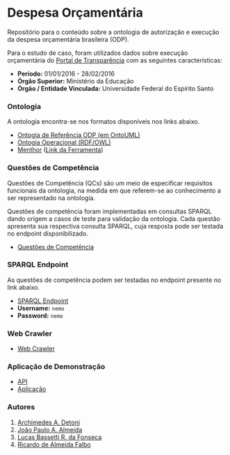 # Despesa Orçamentária
Repositório para o conteúdo sobre a ontologia de autorização e execução da despesa orçamentária brasileira (ODP).

Para o estudo de caso, foram utilizados dados sobre execução orçamentária do [Portal de Transparência](http://www.portaltransparencia.gov.br/) com as seguintes características:

* **Período:** 01/01/2016 - 28/02/2016
* **Órgão Superior:** Ministério da Educação
* **Órgão / Entidade Vinculada:** Universidade Federal do Espírito Santo

### Ontologia

A ontologia encontra-se nos formatos disponíveis nos links abaixo.

* [Ontogia de Referência ODP (em OntoUML)](http://ontology.com.br/odp/spec/)
* [Ontogia Operacional (RDF/OWL)](https://github.com/LucasBassetti/despesa-orcamentaria/blob/master/ontologia/odp.owl)
* [Menthor](https://github.com/LucasBassetti/despesa-orcamentaria/blob/master/ontologia/odp.menthor) ([Link da Ferramenta](http://menthor.net))

### Questões de Competência

Questões de Competência (QCs) são um meio de especificar requisitos funcionais da ontologia, na medida em que referem-se ao conhecimento a ser representado na ontologia.

Questões de competência foram implementadas em consultas SPARQL dando origem a casos de teste para validação da ontologia. Cada questão apresenta sua respectiva consulta SPARQL, cuja resposta pode ser testada no endpoint disponibilizado.

* [Questões de Competência](https://github.com/LucasBassetti/despesa-orcamentaria/tree/master/questoes-de-competencia)

### SPARQL Endpoint

As questões de competência podem ser testadas no endpoint presente no link abaixo.

* [SPARQL Endpoint](http://dev.nemo.inf.ufes.br:5820/odp#!/query)
* **Username:** `nemo`
* **Password:** `nemo`

### Web Crawler

* [Web Crawler](https://github.com/LucasBassetti/crawler-transparencia)

### Aplicação de Demonstração

* [API](https://github.com/LucasBassetti/despesa-orcamentaria/tree/master/api)
* [Aplicação](https://github.com/LucasBassetti/despesa-orcamentaria/tree/master/loa-app)

### Autores

1. [Archimedes A. Detoni](http://www.informatica.ufes.br/pos-graduacao/PPGI/detalhes-de-pessoal?id=9227)
2. [João Paulo A. Almeida](http://nemo.inf.ufes.br/jpalmeida/)
3. [Lucas Bassetti R. da Fonseca](http://lucasbassetti.com.br)
4. [Ricardo de Almeida Falbo](http://www.inf.ufes.br/~falbo/)
